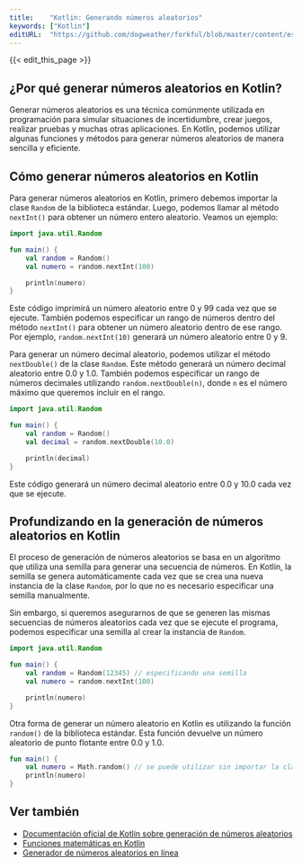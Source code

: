 ```yaml
---
title:    "Kotlin: Generando números aleatorios"
keywords: ["Kotlin"]
editURL:  "https://github.com/dogweather/forkful/blob/master/content/es/kotlin/generating-random-numbers.md"
---
```


{{< edit_this_page >}}

## ¿Por qué generar números aleatorios en Kotlin?

Generar números aleatorios es una técnica comúnmente utilizada en programación para simular situaciones de incertidumbre, crear juegos, realizar pruebas y muchas otras aplicaciones. En Kotlin, podemos utilizar algunas funciones y métodos para generar números aleatorios de manera sencilla y eficiente.

## Cómo generar números aleatorios en Kotlin

Para generar números aleatorios en Kotlin, primero debemos importar la clase `Random` de la biblioteca estándar. Luego, podemos llamar al método `nextInt()` para obtener un número entero aleatorio. Veamos un ejemplo:

```Kotlin
import java.util.Random

fun main() {
    val random = Random()
    val numero = random.nextInt(100)

    println(numero)
}
```

Este código imprimirá un número aleatorio entre 0 y 99 cada vez que se ejecute. También podemos especificar un rango de números dentro del método `nextInt()` para obtener un número aleatorio dentro de ese rango. Por ejemplo, `random.nextInt(10)` generará un número aleatorio entre 0 y 9.

Para generar un número decimal aleatorio, podemos utilizar el método `nextDouble()` de la clase `Random`. Este método generará un número decimal aleatorio entre 0.0 y 1.0. También podemos especificar un rango de números decimales utilizando `random.nextDouble(n)`, donde `n` es el número máximo que queremos incluir en el rango.

```Kotlin
import java.util.Random

fun main() {
    val random = Random()
    val decimal = random.nextDouble(10.0)

    println(decimal)
}
```

Este código generará un número decimal aleatorio entre 0.0 y 10.0 cada vez que se ejecute.

## Profundizando en la generación de números aleatorios en Kotlin

El proceso de generación de números aleatorios se basa en un algoritmo que utiliza una semilla para generar una secuencia de números. En Kotlin, la semilla se genera automáticamente cada vez que se crea una nueva instancia de la clase `Random`, por lo que no es necesario especificar una semilla manualmente.

Sin embargo, si queremos asegurarnos de que se generen las mismas secuencias de números aleatorios cada vez que se ejecute el programa, podemos especificar una semilla al crear la instancia de `Random`.

```Kotlin
import java.util.Random

fun main() {
    val random = Random(12345) // especificando una semilla
    val numero = random.nextInt(100)

    println(numero)
}
```

Otra forma de generar un número aleatorio en Kotlin es utilizando la función `random()` de la biblioteca estándar. Esta función devuelve un número aleatorio de punto flotante entre 0.0 y 1.0.

```Kotlin
fun main() {
    val numero = Math.random() // se puede utilizar sin importar la clase Math
    println(numero)
}
```

## Ver también

- [Documentación oficial de Kotlin sobre generación de números aleatorios](https://kotlinlang.org/docs/reference/basic-types.html#random-number-generation) 
- [Funciones matemáticas en Kotlin](https://kotlinlang.org/api/latest/jvm/stdlib/kotlin.math/) 
- [Generador de números aleatorios en línea](https://www.random.org/)